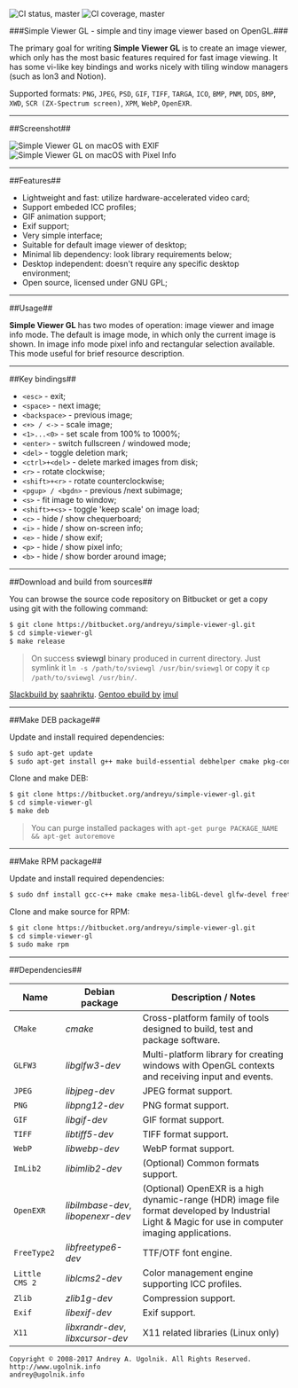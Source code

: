 ![CI status, master](https://api.shippable.com/projects/5894665c8d80360f008b75d4/badge?branch=master)
![CI coverage, master](https://api.shippable.com/projects/5894665c8d80360f008b75d4/coverageBadge?branch=master)

###Simple Viewer GL - simple and tiny image viewer based on OpenGL.###

The primary goal for writing **Simple Viewer GL** is to create an image viewer, which only has the most basic features required for fast image viewing. It has some vi-like key bindings and works nicely with tiling window managers (such as Ion3 and Notion).

Supported formats: `PNG`, `JPEG`, `PSD`, `GIF`, `TIFF`, `TARGA`, `ICO`, `BMP`, `PNM`, `DDS`, `BMP`, `XWD`, `SCR (ZX-Spectrum screen)`, `XPM`, `WebP`, `OpenEXR`.

***
##Screenshot##

![Simple Viewer GL on macOS with EXIF](https://bitbucket.org/andreyu/simple-viewer-gl/downloads/sviewgl-macos_2.png)
![Simple Viewer GL on macOS with Pixel Info](https://bitbucket.org/andreyu/simple-viewer-gl/downloads/sviewgl-macos_3.png)

***
##Features##

* Lightweight and fast: utilize hardware-accelerated video card;
* Support embeded ICC profiles;
* GIF animation support;
* Exif support;
* Very simple interface;
* Suitable for default image viewer of desktop;
* Minimal lib dependency: look library requirements below;
* Desktop independent: doesn't require any specific desktop environment;
* Open source, licensed under GNU GPL;

***
##Usage##

**Simple Viewer GL** has two modes of operation: image viewer and image info mode. The default is image mode, in which only the current image is shown. In image info mode pixel info and rectangular selection available. This mode useful for brief resource description.

***
##Key bindings##

* `<esc>`           - exit;
* `<space>`         - next image;
* `<backspace>`     - previous image;
* `<+> / <->`       - scale image;
* `<1>...<0>`       - set scale from 100% to 1000%;
* `<enter>`         - switch fullscreen / windowed mode;
* `<del>`           - toggle deletion mark;
* `<ctrl>+<del>`    - delete marked images from disk;
* `<r>`             - rotate clockwise;
* `<shift>+<r>`     - rotate counterclockwise;
* `<pgup> / <bgdn>` - previous /next subimage;
* `<s>`             - fit image to window;
* `<shift>+<s>`     - toggle 'keep scale' on image load;
* `<c>`             - hide / show chequerboard;
* `<i>`             - hide / show on-screen info;
* `<e>`             - hide / show exif;
* `<p>`             - hide / show pixel info;
* `<b>`             - hide / show border around image;

***
##Download and build from sources##

You can browse the source code repository on Bitbucket or get a copy using git with the following command:

```bash
$ git clone https://bitbucket.org/andreyu/simple-viewer-gl.git
$ cd simple-viewer-gl
$ make release
```
> On success **sviewgl** binary produced in current directory. Just symlink it `ln -s /path/to/sviewgl /usr/bin/sviewgl` or copy it `cp /path/to/sviewgl /usr/bin/`.

[Slackbuild by](https://github.com/saahriktu/saahriktu-slackbuilds/tree/master/simple-viewer-gl) [saahriktu](https://www.linux.org.ru/people/saahriktu/profile).
[Gentoo ebuild by](https://gogs.lumi.pw/mike/portage/src/master/media-gfx/simpleviewer-gl) [imul](https://www.linux.org.ru/people/imul/profile)

***
##Make DEB package##

Update and install required dependencies:
```bash
$ sudo apt-get update
$ sudo apt-get install g++ make build-essential debhelper cmake pkg-config libgl1-mesa-dev libxrandr-dev libxcursor-dev libfreetype6-dev libjpeg-dev libtiff-dev libgif-dev liblcms2-dev libimlib2-dev libwebp-dev libglfw3-dev libexif-dev libilmbase-dev libopenexr-dev
```

Clone and make DEB:
```bash
$ git clone https://bitbucket.org/andreyu/simple-viewer-gl.git
$ cd simple-viewer-gl
$ make deb
```

> You can purge installed packages with `apt-get purge PACKAGE_NAME && apt-get autoremove`

***
##Make RPM package##

Update and install required dependencies:
```bash
$ sudo dnf install gcc-c++ make cmake mesa-libGL-devel glfw-devel freetype-devel libpng-devel libjpeg-turbo-devel libtiff-devel giflib-devel lcms2-devel libwebp-devel libexif-devel imlib2-devel zlib-devel ilmbase-devel OpenEXR-devel
```

Clone and make source for RPM:
```bash
$ git clone https://bitbucket.org/andreyu/simple-viewer-gl.git
$ cd simple-viewer-gl
$ sudo make rpm
```

***
##Dependencies##

 Name          | Debian package                     | Description / Notes
---------------|------------------------------------|---------------------
`CMake`        | *cmake*                            | Cross-platform family of tools designed to build, test and package software.
`GLFW3`        | *libglfw3-dev*                     | Multi-platform library for creating windows with OpenGL contexts and receiving input and events.
`JPEG`         | *libjpeg-dev*                      | JPEG format support.
`PNG`          | *libpng12-dev*                     | PNG format support.
`GIF`          | *libgif-dev*                       | GIF format support.
`TIFF`         | *libtiff5-dev*                     | TIFF format support.
`WebP`         | *libwebp-dev*                      | WebP format support.
`ImLib2`       | *libimlib2-dev*                    | (Optional) Common formats support.
`OpenEXR`      | *libilmbase-dev*, *libopenexr-dev* | (Optional) OpenEXR is a high dynamic-range (HDR) image file format developed by Industrial Light & Magic for use in computer imaging applications.
`FreeType2`    | *libfreetype6-dev*                 | TTF/OTF font engine.
`Little CMS 2` | *liblcms2-dev*                     | Color management engine supporting ICC profiles.
`Zlib`         | *zlib1g-dev*                       | Compression support.
`Exif`         | *libexif-dev*                      | Exif support.
`X11`          | *libxrandr-dev*, *libxcursor-dev*  | X11 related libraries (Linux only)

```
Copyright © 2008-2017 Andrey A. Ugolnik. All Rights Reserved.
http://www.ugolnik.info
andrey@ugolnik.info
```
